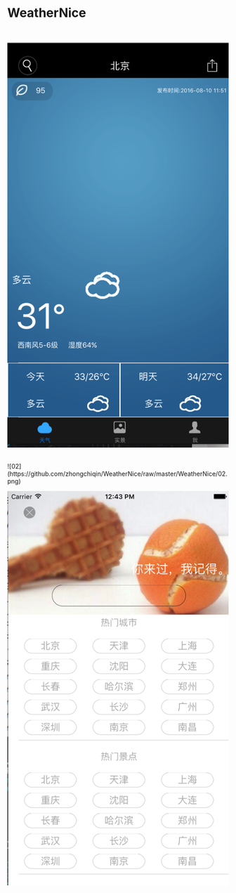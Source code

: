 # WeatherNice

<br>

![01](https://github.com/zhongchiqin/WeatherNice/raw/master/WeatherNice/01.png "01")

<br>
![02](https://github.com/zhongchiqin/WeatherNice/raw/master/WeatherNice/02.png)

<br>

![02](https://github.com/zhongchiqin/WeatherNice/raw/master/WeatherNice/03.png)

